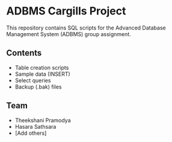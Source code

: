 # ADBMS Cargills Project

This repository contains SQL scripts for the Advanced Database Management System (ADBMS) group assignment.

## Contents
- Table creation scripts
- Sample data (INSERT)
- Select queries
- Backup (.bak) files

## Team
- Theekshani Pramodya
- Hasara Sathsara
- [Add others]
